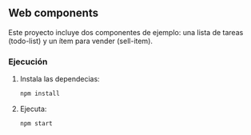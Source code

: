 ## Web components

Este proyecto incluye dos componentes de ejemplo: una lista de tareas (todo-list) y un ítem para vender (sell-item).

### Ejecución
1. Instala las dependecias:
   ```bash
   npm install 
   ```
2. Ejecuta:
    ```bash
   npm start 
   ```


